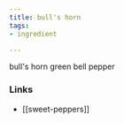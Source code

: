 ```yaml
---
title: bull's horn
tags:
- ingredient

---
```

bull's horn green bell pepper

### Links

* [[sweet-peppers]]
